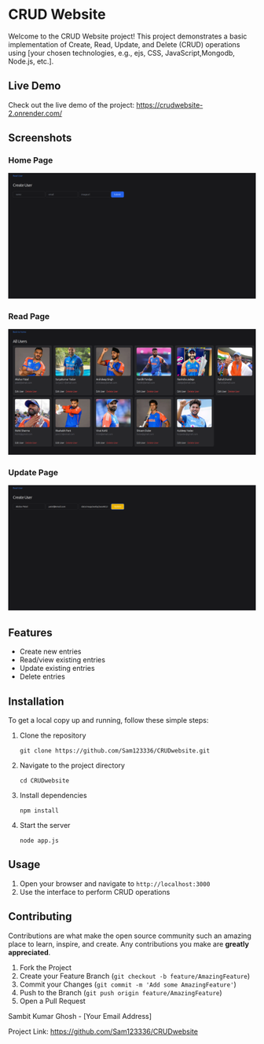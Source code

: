 <h1>CRUD Website</h1>

<p>Welcome to the CRUD Website project! This project demonstrates a basic implementation of Create, Read, Update, and Delete (CRUD) operations using [your chosen technologies, e.g., ejs, CSS, JavaScript,Mongodb, Node.js, etc.].</p>

<h2>Live Demo</h2>
<p>Check out the live demo of the project: <a href="https://crudwebsite-2.onrender.com/">https://crudwebsite-2.onrender.com/</a></p>

<h2>Screenshots</h2>

<h3>Home Page</h3>
<img src="screenshots/Home.png" alt="Home Page">

<h3>Read Page</h3>
<img src="screenshots/read.png" alt="Read Page">

<h3>Update Page</h3>
<img src="screenshots/update.png" alt="Update Page">

<h2>Features</h2>
<ul>
  <li>Create new entries</li>
  <li>Read/view existing entries</li>
  <li>Update existing entries</li>
  <li>Delete entries</li>
</ul>

<h2>Installation</h2>
<p>To get a local copy up and running, follow these simple steps:</p>

<ol>
  <li>Clone the repository</li>
  <pre><code>git clone https://github.com/Sam123336/CRUDwebsite.git</code></pre>
  <li>Navigate to the project directory</li>
  <pre><code>cd CRUDwebsite</code></pre>
  <li>Install dependencies</li>
  <pre><code>npm install</code></pre>
  <li>Start the server</li>
  <pre><code>node app.js</code></pre>
</ol>

<h2>Usage</h2>
<ol>
  <li>Open your browser and navigate to <code>http://localhost:3000</code></li>
  <li>Use the interface to perform CRUD operations</li>
</ol>

<h2>Contributing</h2>
<p>Contributions are what make the open source community such an amazing place to learn, inspire, and create. Any contributions you make are <strong>greatly appreciated</strong>.</p>

<ol>
  <li>Fork the Project</li>
  <li>Create your Feature Branch (<code>git checkout -b feature/AmazingFeature</code>)</li>
  <li>Commit your Changes (<code>git commit -m 'Add some AmazingFeature'</code>)</li>
  <li>Push to the Branch (<code>git push origin feature/AmazingFeature</code>)</li>
  <li>Open a Pull Request</li>
</ol>

<p>Sambit Kumar Ghosh - [Your Email Address]</p>

<p>Project Link: <a href="https://github.com/Sam123336/CRUDwebsite">https://github.com/Sam123336/CRUDwebsite</a></p>
